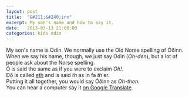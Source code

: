 ```yaml
---
layout: post
title:  "&#211;&#240;inn"
excerpt: My son's name and how to say it.
date:   2013-03-13 21:00:00
categories: kids odin
---
```

My son's name is Odin. We normally use the Old Norse spelling of &#211;&#240;inn.  
When we say his name, though, we just say Odin (_Oh-den_), but a lot of people ask about the Norse spelling.  
&#211; is said the same as if you were to exclaim _Oh!_.  
&#208;&#240; is called [eth][eth-wiki] and is said _th_ as in fa _th_ er.  
Putting it all together, you would say &#211;&#240;inn as _Oh-then_.  
You can hear a computer say it [on Google Translate][gt-odin].  

[eth-wiki]:	http://en.wikipedia.org/wiki/%C3%90
[gt-odin]:	http://translate.google.com/#en/is/Odin
